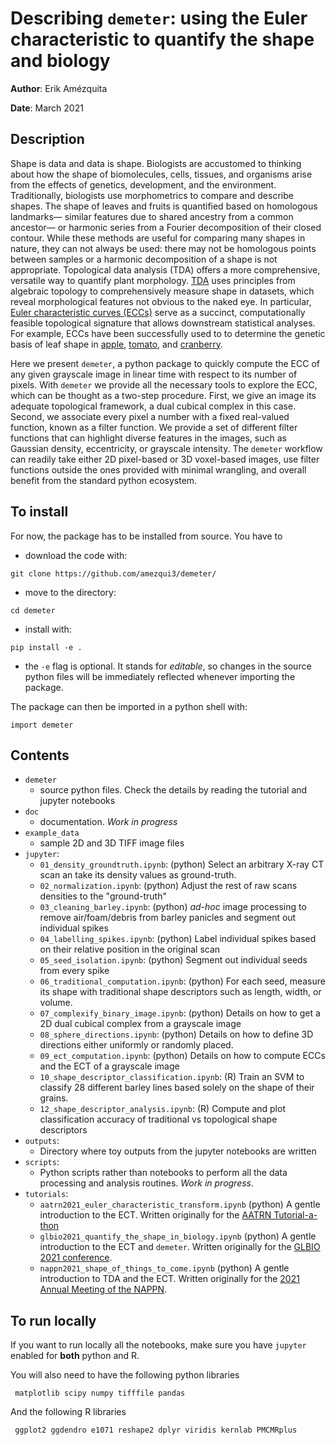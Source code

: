 # Describing `demeter`: using the Euler characteristic to quantify the shape and biology

**Author**: Erik Amézquita

**Date**: March 2021

## Description

Shape is data and data is shape. Biologists are accustomed to thinking about how the shape of biomolecules, cells, tissues, and organisms arise from the effects of genetics, development, and the environment. Traditionally, biologists use morphometrics to compare and describe shapes. The shape of leaves and fruits is quantified based on homologous landmarks&mdash; similar features due to shared ancestry from a common ancestor&mdash; or harmonic series from a Fourier decomposition of their closed contour. While these methods are useful for comparing many shapes in nature, they can not always be used: there may not be homologous points between samples or a harmonic decomposition of a shape is not appropriate. Topological data analysis (TDA) offers a more comprehensive, versatile way to quantify plant morphology. [TDA](https://doi.org/10.1038/srep01236) uses principles from algebraic topology to comprehensively measure shape in datasets, which reveal morphological features not obvious to the naked eye. In particular, [Euler characteristic curves (ECCs)](https://doi.org/10.1093/imaiai/iau011) serve as a succinct, computationally feasible topological signature that allows downstream statistical analyses. For example, ECCs have been successfully used to to determine the genetic basis of leaf shape in [apple](https://doi.org/10.1104/pp.18.00104), [tomato](https://doi.org/10.1038/s41438-019-0146-2), and [cranberry](https://10.7717/peerj.5461). 

Here we present `demeter`, a python package to quickly compute the ECC of any given grayscale image in linear time with respect to its number of pixels. With `demeter` we provide all the necessary tools to explore the ECC, which can be thought as a two-step procedure. First, we give an image its adequate topological framework, a dual cubical complex in this case. Second, we associate every pixel a number with a fixed real-valued function, known as a filter function. We provide a set of different filter functions that can highlight diverse features in the images, such as Gaussian density, eccentricity, or grayscale intensity. The `demeter` workflow can readily take either 2D pixel-based or 3D voxel-based images, use filter functions outside the ones provided with minimal wrangling, and overall benefit from the standard python ecosystem.

## To install

For now, the package has to be installed from source. You have to 

* download the code with:
```shell
git clone https://github.com/amezqui3/demeter/
```
* move to the directory:
```shell
cd demeter
```
* install with:
```shell
pip install -e .
```

* the `-e` flag is optional. It stands for _editable_, so changes in the source python files will be immediately reflected whenever importing the package.

The package can then be imported in a python shell with:
```shell
import demeter
``` 

## Contents

- `demeter`
    - source python files. Check the details by reading the tutorial and jupyter notebooks
- `doc`
    - documentation. _Work in progress_
- `example_data`
    - sample 2D and 3D TIFF image files
- `jupyter`:
    - `01_density_groundtruth.ipynb`: (python) Select an arbitrary X-ray CT scan an take its density values as ground-truth.
    - `02_normalization.ipynb`: (python) Adjust the rest of raw scans densities to the "ground-truth"
    - `03_cleaning_barley.ipynb`: (python) _ad-hoc_ image processing to remove air/foam/debris from barley panicles and segment out individual spikes
    - `04_labelling_spikes.ipynb`: (python) Label individual spikes based on their relative position in the original scan
    - `05_seed_isolation.ipynb`: (python) Segment out individual seeds from every spike
    - `06_traditional_computation.ipynb`: (python) For each seed, measure its shape with traditional shape descriptors such as length, width, or volume.
    - `07_complexify_binary_image.ipynb`: (python) Details on how to get a 2D dual cubical complex from a grayscale image
    - `08_sphere_directions.ipynb`: (python) Details on how to define 3D directions either uniformly or randomly placed.
    - `09_ect_computation.ipynb`: (python) Details on how to compute ECCs and the ECT of a grayscale image
    - `10_shape_descriptor_classification.ipynb`: (R) Train an SVM to classify 28 different barley lines based solely on the shape of their grains.
    - `12_shape_descriptor_analysis.ipynb`: (R) Compute and plot classification accuracy of traditional vs topological shape descriptors
- `outputs`: 
    - Directory where toy outputs from the jupyter notebooks are written
- `scripts`:
    - Python scripts rather than notebooks to perform all the data processing and analysis routines. _Work in progress_.
- `tutorials`:
    - `aatrn2021_euler_characteristic_transform.ipynb` (python) A gentle introduction to the ECT. Written originally for the [AATRN Tutorial-a-thon](https://sites.google.com/view/aatrn-tutorial-a-thon)
    - `glbio2021_quantify_the_shape_in_biology.ipynb` (python) A gentle introduction to the ECT and `demeter`. Written originally for the [GLBIO 2021 conference](https://www.iscb.org/glbio2021).
    - `nappn2021_shape_of_things_to_come.ipynb` (python) A gentle introduction to TDA and the ECT. Written originally for the [2021 Annual Meeting of the NAPPN](https://www.nappn2021.org).

## To run locally

If you want to run locally all the notebooks, make sure you have `jupyter` enabled for **both** python and R.

You will also need to have the following python libraries

     matplotlib scipy numpy tifffile pandas

And the following R libraries

     ggplot2 ggdendro e1071 reshape2 dplyr viridis kernlab PMCMRplus
